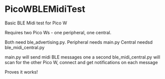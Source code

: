 # PicoWBLEMidiTest
Basic BLE Midi test for Pico W 

Requires two Pico Ws - one peripheral, one central. 

Both need ble_advertising.py.
Peripheral needs main.py
Central needsd ble_midi_central.py

main.py will send midi BLE messages one a second
ble_midi_central.py will scan for the other Pico W, connect and get notifications on each message

Proves it works!
